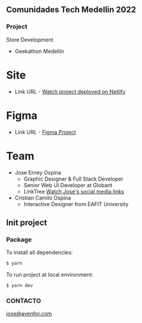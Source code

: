[//]: # (<a href="https://behance.net/JoseErneyOspina"><img src="/joseErneyOspina.png" height="200" align="right"></a>)
## Comunidades Tech Medellin 2022

### Project

Store Development

- Geekathon Medellín

# Site
- Link URL - [Watch project deployed on Netlify](https://geekathon.netlify.app/)

# Figma
- Link URL - [Figma Project](https://www.figma.com/file/Nw92yjMeoPcB94xETqxe2o/Untitled?node-id=0%3A1/)

# Team

- Jose Erney Ospina
  - Graphic Designer & Full Stack Developer
  - Senior Web UI Developer at Globant
  - LinkTree [Watch Jose's social media links](https://linktr.ee/eydrent/)
- Cristian Camilo Ospina
  - Interactive Designer from EAFIT University

## Init project

### Package

To install all dependencies:

```bash
$ yarn
```

To run project at local environment:

```bash
$ yarn dev
```


### CONTACTO

jose@avenfor.com
